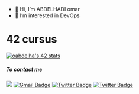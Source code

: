 - 👋 Hi, I’m ABDELHADI omar
- 👀 I’m interested in DevOps

# 42 cursus
[![oabdelha's 42 stats](https://badge42.vercel.app/api/v2/clkdw5kpn003008mh480f29de/stats?cursusId=21&coalitionId=piscine)](https://github.com/JaeSeoKim/badge42)

<!---
oabdelha404/oabdelha404 is a ✨ special ✨ repository because its `README.md` (this file) appears on your GitHub profile.
You can click the Preview link to take a look at your changes.
--->
##### To contact me
 <a href="https://github.com/C0M-M4ND0" target="_blank"><img src="https://img.shields.io/badge/github-000000?style=flat-square&logo=Github&logoColor=white"/></a>
[![Gmail Badge](https://img.shields.io/badge/-Gmail-d14836?style=flat-square&logo=Gmail&logoColor=white&link=mailto:omarabdelhadi1337@gmail.com)](mailto:omarabdelhadi1337@gmail.com)
[![Twitter Badge](https://img.shields.io/badge/-Twitter-1c89f0?style=flat-square&logo=twitter&logoColor=white&link=https://twitter.com/C0M_M4ND0/)](https://twitter.com/C0M_M4ND0/) 
[![Twitter Badge](https://img.shields.io/badge/-Facebook-1c89f0?style=flat-square&logo=facebook&logoColor=white&link=https://www.facebook.com/profile.php?id=100077385294005/)](https://www.facebook.com/profile.php?id=100077385294005/)
